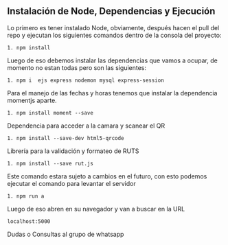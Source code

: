 
## Instalación de Node, Dependencias y Ejecución

Lo primero es tener instalado Node, obviamente, después hacen el pull del repo y ejecutan los siguientes comandos dentro de la consola del proyecto:

    1. npm install 


Luego de eso debemos instalar las dependencias que vamos a ocupar, de momento no estan todas pero son las siguientes: 

    1. npm i  ejs express nodemon mysql express-session

Para el manejo de las fechas y horas tenemos que instalar la dependencia momentjs aparte.

    1. npm install moment --save

Dependencia para acceder a la camara y scanear el QR

    1. npm install --save-dev html5-qrcode
    
Librería para la validación y formateo de RUTS

    1. npm install --save rut.js

Este comando estara sujeto a cambios en el futuro, con esto podemos ejecutar el comando para levantar el servidor

    1. npm run a

Luego de eso abren en su navegador y van a buscar en la URL

    localhost:5000

Dudas o Consultas al grupo de whatsapp 
